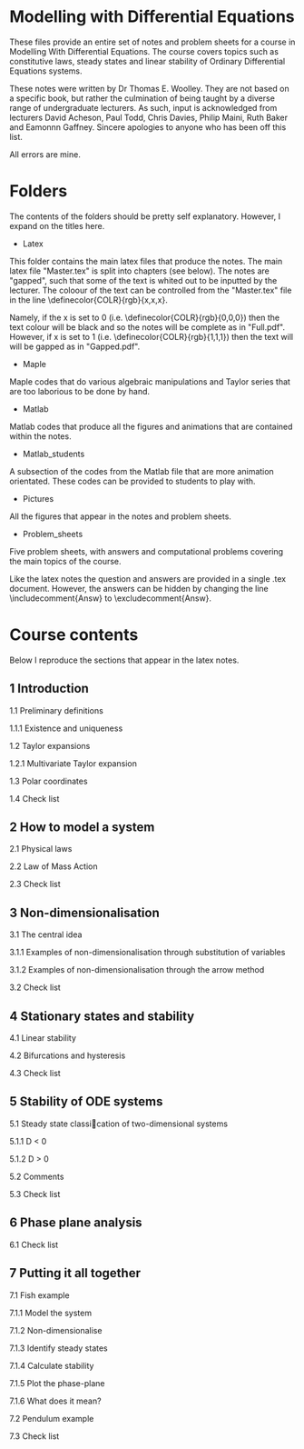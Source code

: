 # Modelling with Differential Equations
These files provide an entire set of notes and problem sheets for a course in Modelling With Differential Equations. The course covers topics such as constitutive laws, steady states and linear stability of Ordinary Differential Equations systems.

These notes were written by Dr Thomas E. Woolley. They are not based on a specific book, but rather the culmination of being taught by a diverse range of undergraduate lecturers. As such, input is acknowledged from lecturers David Acheson, Paul Todd, Chris Davies, Philip Maini, Ruth Baker and Eamonnn Gaffney. Sincere apologies to anyone who has been off this list.

All errors are mine.

# Folders
The contents of the folders should be pretty self explanatory. However, I expand on the titles here.

- Latex

This folder contains the main latex files that produce the notes. The main latex file "Master.tex" is split into chapters (see below). The notes are "gapped", such that some of the text is whited out to be inputted by the lecturer. The coloour of the text can be controlled from the "Master.tex" file in the line \definecolor{COLR}{rgb}{x,x,x}.

Namely, if the x is set to 0 (i.e. \definecolor{COLR}{rgb}{0,0,0}) then the text colour will be black and so the notes will be complete as in "Full.pdf". However, if x is set to 1 (i.e. \definecolor{COLR}{rgb}{1,1,1}) then the text will will be gapped as in "Gapped.pdf".

- Maple

Maple codes that do various algebraic manipulations and Taylor series that are too laborious to be done by hand.

- Matlab

Matlab codes that produce all the figures and animations that are contained within the notes.

- Matlab_students

A subsection of the codes from the Matlab file that are more animation orientated. These codes can be provided to students to play with.

- Pictures

All the figures that appear in the notes and problem sheets.

- Problem_sheets

Five problem sheets, with answers and computational problems covering the main topics of the course.

Like the latex notes the question and answers are provided in a single .tex document. However, the answers can be hidden by changing the line \includecomment{Answ} to \excludecomment{Answ}.

# Course contents
Below I reproduce the sections that appear in the latex notes.

## 1 Introduction
1.1 Preliminary definitions

1.1.1 Existence and uniqueness

1.2 Taylor expansions

1.2.1 Multivariate Taylor expansion

1.3 Polar coordinates

1.4 Check list

## 2 How to model a system
2.1 Physical laws

2.2 Law of Mass Action

2.3 Check list

## 3 Non-dimensionalisation
3.1 The central idea

3.1.1 Examples of non-dimensionalisation through substitution of variables

3.1.2 Examples of non-dimensionalisation through the arrow method

3.2 Check list

## 4 Stationary states and stability
4.1 Linear stability

4.2 Bifurcations and hysteresis

4.3 Check list

## 5 Stability of ODE systems
5.1 Steady state classication of two-dimensional systems

5.1.1 D < 0

5.1.2 D > 0

5.2 Comments

5.3 Check list

## 6 Phase plane analysis
6.1 Check list

## 7 Putting it all together
7.1 Fish example

7.1.1 Model the system

7.1.2 Non-dimensionalise

7.1.3 Identify steady states

7.1.4 Calculate stability

7.1.5 Plot the phase-plane

7.1.6 What does it mean?

7.2 Pendulum example

7.3 Check list
